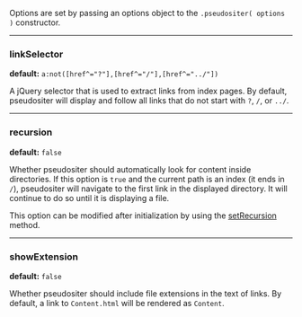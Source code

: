 Options are set by passing an options object to the `.pseudositer( options )` constructor.

- - -
### <a name="linkSelector">linkSelector</a>

**default:** `a:not([href^="?"],[href^="/"],[href^="../"])`

A jQuery selector that is used to extract links from index pages.  By default, pseudositer will display and follow all links that do not start with `?`, `/`, or `../`.
- - -
### <a name="recursion">recursion</a>

**default:** `false`

Whether pseudositer should automatically look for content inside directories.  If this option is `true` and the current path is an index (it ends in `/`), pseudositer will navigate to the first link in the displayed directory.  It will continue to do so until it is displaying a file.

This option can be modified after initialization by using the [setRecursion](Methods#wiki-setRecursion) method.
- - -
### <a name="showExtension">showExtension</a>

**default:** `false`

Whether pseudositer should include file extensions in the text of links.  By default, a link to `Content.html` will be rendered as `Content`.